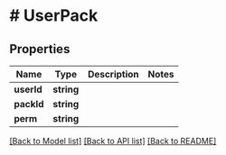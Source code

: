 # # UserPack

## Properties

Name | Type | Description | Notes
------------ | ------------- | ------------- | -------------
**userId** | **string** |  | 
**packId** | **string** |  | 
**perm** | **string** |  | 

[[Back to Model list]](../../README.md#documentation-for-models) [[Back to API list]](../../README.md#documentation-for-api-endpoints) [[Back to README]](../../README.md)


